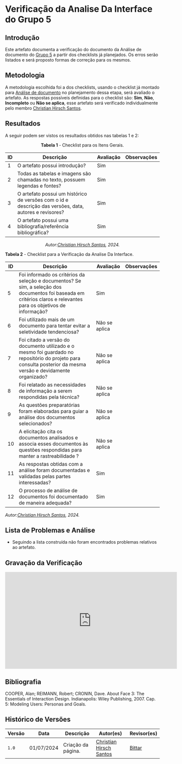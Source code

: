 # Verificação da Analise Da Interface do Grupo 5

## Introdução

Este artefato documenta a verificação do documento da Análise de documento do [Grupo 5](https://requisitos-de-software.github.io/2024.1-Sinesp_Cidadao/) a partir dos checklists já planejados. Os erros serão listados e será proposto formas de correção para os mesmos.


## Metodologia

A metodologia escolhida foi a dos checklists, usando o checklist já montado para [Análise de documento](docs/Verificacao/Grupo5/entrega2/planejamento_entr_2.m) no planejamento dessa etapa, será avaliado o artefato. As respostas possíveis definidas para o checklist são:
**Sim**, **Não**, **Incompleto** ou **Não se aplica**, esse artefato será verificado individualmente pelo membro  [Christian Hirsch Santos](https://github.com/crstyhs).



## Resultados

A seguir podem ser vistos os resultados obtidos nas tabelas 1 e 2: 

<center>

**Tabela 1** - Checklist para os Itens Gerais.

| ID  | Descrição                                                                                              | Avaliação | Observações |
| --- | ------------------------------------------------------------------------------------------------------ | --------- | ----------- |
| 1   | O artefato possui introdução?                                                                          |   Sim        |             |
| 2   | Todas as tabelas e imagens são chamadas no texto, possuem legendas e fontes?                                      |  Sim         |             |
| 3   | O artefato possui um histórico de versões com o id e descrição das versões, data, autores e revisores? |   Sim        |             |
| 4   |     O artefato possui uma bibliografia/referência bibliográfica?                            |   Sim        |             |

_Autor:[Christian Hirsch Santos](https://github.com/crstyhs), 2024._


</center>



**Tabela 2** - Checklist para a Verificação da Analise Da Interface.

| ID  | Descrição                                                                                         | Avaliação | Observações |
| --- | ------------------------------------------------------------------------------------------------- | --------- | ----------- |
| 5 |        Foi informado os critérios da seleção e documentos? Se sim, a seleção dos documentos foi baseada em critérios claros e relevantes para os objetivos de informação?                       |   Sim        |          |            |
| 6 |           Foi utilizado mais de um documento para tentar evitar a seletividade tendenciosa?                                             |      Não se aplica     |          |            |
| 7 |              Foi citado a versão do documento utilizado e o mesmo foi guardado no repositório do projeto para consulta posterior da mesma versão e devidamente organizado?                    |      Não se aplica     |          |            |
| 8 |              Foi relatado as necessidades de informação a serem respondidas pela técnica?                                    |     Não se aplica      |          |            |
| 9 |              As questões preparatórias foram elaboradas para guiar a análise dos documentos selecionados?                               |    Não se aplica       |          |            |
| 10 |              A elicitação cita os documentos analisados e associa esses documentos às questões respondidas para manter a rastreabilidade ?                               |  Não se aplica         |          |            |
| 11 |              As respostas obtidas com a análise foram documentadas e validadas pelas partes interessadas?                               |    Sim       |          |            |
| 12 |              O processo de análise de documentos foi documentado de maneira adequada?                               |      Sim     |          |            |


_Autor:[Christian Hirsch Santos](https://github.com/crstyhs), 2024._

</center>



## Lista de Problemas e Análise 

- Seguindo a lista construída não foram encontrados problemas relativos ao artefato.

## Gravação da Verificação 
<iframe width="560" height="315" src="https://www.youtube.com/watch?v=yYTh3nkTJlY" title="YouTube video player" frameborder="0" allow="accelerometer; autoplay; clipboard-write; encrypted-media; gyroscope; picture-in-picture; web-share" referrerpolicy="strict-origin-when-cross-origin" allowfullscreen></iframe>


## Bibliografia


COOPER, Alan; REIMANN, Robert; CRONIN, Dave. About Face 3: The Essentials of Interaction Design. Indianapolis: Wiley Publishing, 2007. Cap. 5: Modeling Users: Personas and Goals.


## Histórico de Versões

| Versão | Data       | Descrição                                   | Autor(es)                                        | Revisor(es)                                      |
| ------ | ---------- | ------------------------------------------- | ------------------------------------------------ | ------------------------------------------------ |
| `1.0`  | 01/07/2024 | Criação da página.                          | [Christian Hirsch Santos](https://github.com/crstyhs) | [Bittar](https://github.com/Bittarx) |
